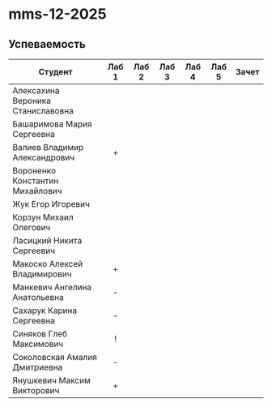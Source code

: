 # mms-12-2025

## Успеваемость
| Студент                           | Лаб 1 | Лаб 2 | Лаб 3 | Лаб 4 | Лаб 5 | Зачет |
| --------------------------------- | :---: | :---: | :---: | :---: | :---: | :---: |
| Алексахина Вероника Станиславовна |       |       |       |       |       |       |
| Башаримова Мария Сергеевна        |       |       |       |       |       |       |
| Валиев Владимир Александрович     |   +   |       |       |       |       |       |
| Вороненко Константин Михайлович   |       |       |       |       |       |       |
| Жук Егор Игоревич                 |       |       |       |       |       |       |
| Корзун Михаил Олегович            |       |       |       |       |       |       |
| Ласицкий Никита Сергеевич         |       |       |       |       |       |       |
| Макоско Алексей Владимирович      |   +   |       |       |       |       |       |
| Манкевич Ангелина Анатольевна     |   -   |       |       |       |       |       |
| Сахарук Карина Сергеевна          |   -   |       |       |       |       |       |
| Синяков Глеб Максимович           |   !   |       |       |       |       |       |
| Соколовская Амалия Дмитриевна     |   -   |       |       |       |       |       |
| Янушкевич Максим Викторович       |   +   |       |       |       |       |       |
